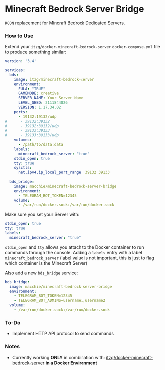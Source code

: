 # Minecraft Bedrock Server Bridge

`RCON` replacement for Mincraft Bedrock Dedicated Servers. 

### How to Use

Extend your `itzg/docker-minecraft-bedrock-server` `docker-compose.yml` file to produce something similar:

```yaml
version: '3.4'

services:
  bds:
    image: itzg/minecraft-bedrock-server
    environment:
      EULA: "TRUE"
      GAMEMODE: creative
      SERVER_NAME: Your Server Name
      LEVEL_SEED: 2111844826
      VERSION: 1.17.34.02
    ports:
      - 19132:19132/udp
#      - 39132:39132
#      - 39132:39132/udp
#      - 39133:39133
#      - 39133:39133/udp
    volumes:
      - /path/to/data:data
    labels:
      minecraft_bedrock_server: "true"
    stdin_open: true
    tty: true
    sysctls:
      net.ipv4.ip_local_port_range: 39132 39133
  
  bds_bridge:
    image: macchie/minecraft-bedrock-server-bridge
    environment:
      - TELEGRAM_BOT_TOKEN=12345
    volume:
      - /var/run/docker.sock:/var/run/docker.sock
```

Make sure you set your Server with:

```yaml
stdin_open: true
tty: true
labels:
  minecraft_bedrock_server: "true"
```

`stdin_open` and `tty` allows you attach to the Docker container to run commands through the console.
Adding a `labels` entry with a label `minecraft_bedrock_server` (label value is not important, this is just to flag which container is the Minecraft Server)

Also add a new `bds_bridge` service:

```yaml
bds_bridge:
  image: macchie/minecraft-bedrock-server-bridge
  environment:
    - TELEGRAM_BOT_TOKEN=12345
    - TELEGRAM_BOT_ADMINS=username1,username2
  volume:
    - /var/run/docker.sock:/var/run/docker.sock
```

### To-Do

- Implement HTTP API protocol to send commands

### Notes

- Currently working **ONLY** in combination with: [itzg/docker-minecraft-bedrock-server](https://github.com/itzg/docker-minecraft-bedrock-server) **in a Docker Environment**